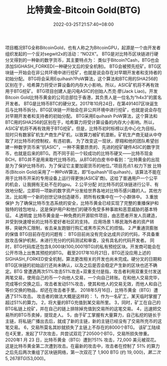 ﻿---
weight: 
title: "比特黄金-Bitcoin Gold(BTG)"
description: "BTG全称BitcoinGold，也有人称之为BitcoinGPU，起源是一个由开发者组织发起的一个反对segwit2x的活动：“NO2X”"
date: 2022-03-25T21:57:40+08:00
lastmod: 2022-03-25T16:45:40+08:00
draft: false
authors: ["Metabd"]
featuredImage: "bitehuangjin-bitcoin-goldbtg.webp"
link: ""
tags: ["数字代币","比特黄金-Bitcoin Gold(BTG)"]
categories: ["navigation"]
navigation: ["数字代币"]
lightgallery: true
toc: true
pinned: false
recommend: false
recommend1: false
---
项目概况BTG全称BitcoinGold，也有人称之为BitcoinGPU，起源是一个由开发者组织发起的一个反对segwit2x的活动：“NO2X”。
BTG是对比特币区块链进行硬分叉得到的一种新的数字货币，其主要特点为：
类似于Bitcoin?Cash，BTG也会添加SIGHASH_FORKED(一种硬分叉后的安全机制)。
BTG会被预先挖矿。BTG区块链一开始会在非公共环境中进行挖矿，也就是说会存在对早期开发者和支持者的初始分配。
BTG将会采用Equihash?PoW算法，这个算法和BTC用的SHA256的区别在于，哈希算力将受计算设备的内存大小影响。所以，ASIC矿机将不再有效用于BTG挖矿。
BTG项目创建人是闪电ASIC的创始人杰克·廖(Jack Liao)。开发Bitcoin Gold比特币黄金的公司总部位于香港，其负责人是一位名为“h4x3”的匿名开发者。
BTG是比特币BTC的硬分叉。2017年10月24日，在第491407区块诞生后与比特币拆分。BTG区块链一开始会在非公共环境中进行挖矿，也就是说会存在对早期开发者和支持者的初始分配。
BTG采用Equihash PoW算法，这个算法和BTC用的SHA256的区别在于，哈希算力将受计算设备的内存大小影响。所以，ASIC矿机将不再有效用于BTG挖矿。但是，比特币初时标榜以去中心化为目标。现时只有数家矿机生产商生产矿机，以致算力被矿机垄断。矿机生产商无疑从中夺取了对比特币的控制权，有违初衷。
为了改变这一现状，廖翔和他的团队希望创建一种数字货币来“抗ASIC”，一种不需要昂贵的、先进的挖矿硬件ASIC的数字货币，也就是后来的BTG。而不同于前一个较成功的比特币硬叉——比特币现金BCH，BTG并不是用来取代比特币的。从BTG的白皮书中看到：“比特黄金的出现是为了保护比特币的，为了保证它主要加密货币的地位。”项目亮点1.权力下放
比特币(Bitcoin Gold)采用了一种PoW算法，即“Equihash”(Equihash)，该算法不能在用于比特币开采的专用设备上运行得更快(ASIC矿商)。这给了普通用户一个公平的机会，让我拥有无处不在的gpu。
2.公平分配
对比特币的区块链进行公平、有效地分配，立即将一项新的数字资产分发给世界各地对比特币感兴趣的人。其他方法，比如用一个新的创世记块创造硬币，把所有权集中在一个小群体中。
3.重放保护
为了确保比特币生态系统的安全，比特币黄金已经实现了完整的重播保护和独特的钱包地址，这是保护用户和他们的硬币免受多种事故和恶意威胁的基本特征。
4.透明度
比特币黄金是一种免费的开源软件项目，由志愿者开发人员建造，并受到快速增长的比特币爱好者社区的支持。
应用场景
1.移民海外者的资产转移，突破外汇限制，省去亲友跑银行购汇或黑市买外汇的烦恼。
2.严重通货膨胀的保值
BTG目前存在的问题有：
BTG目前尚没有完全达成共识的代码，不具备重放攻击保护机制，未进行充分的代码测试和审查，没有具名的代码开发者。
同时，BTG代码库还包含8,000块(100,000?BTG)的私有预挖区块。开发商可能会在公开市场上出售其预挖的BTG。
截至2017年10月21日，BTG还没应用上述的SIGHASH_FORKED安全机制，算法更改相关的开发也尚未完成。硬分叉的日期和BTG区块链的初始运行还尚未确认，以及之后是否会稳定产生新的区块也还不确定。BTG 曾遭遇两次51%攻击51%攻击+双重支付是指，攻击者利用双重支付发送两笔交易，使用自己的币一个向他人交易，一个向自己转账。在和他人交易完毕，完成等价交换之后，攻击者发动51%攻击，使其和他人的交易无效，而他人和自己等价交换的物品，却还在攻击者手里。
2018年5月16日，比特币黄金（BTG）遭遇了51%攻击。
攻击者的做法大概是这样的：
1，作为一名矿工，某天临时掌握了超过51%的算力。
2，将大量的BTG充值到某交易所里。
3，同时，矿工在自己的BTG私链上挖矿，并在自己的链上排除掉充值到交易所的这笔交易。
4，迅速把交易所的BTG币卖掉，提现走人。
5，由于矿工掌握有大量算力，自己私挖的链长于主链，将私链广播出去后，就成了新的主链，新的主链已经没有了交易所充币的这笔交易。
6，交易所莫名其妙就损失了主链上不存在的8000个BTG。
该矿工陆续在4天里，发起了17次攻击，共尝试双花了20500个BTG，交易所损失惨重。
2020年1 月 23 日，比特币黄金（BTG）遭到?51% 攻击，72,000 美元被双花。这是比特币黄金第二次遭到攻击。在最新的攻击中，攻击者在控制了 51% 的算力之后先后两次重组了区块链网络，第一次双花了 1,900 BTG (约 $19,000)，第二次 5,267 BTG ($53,000)。
